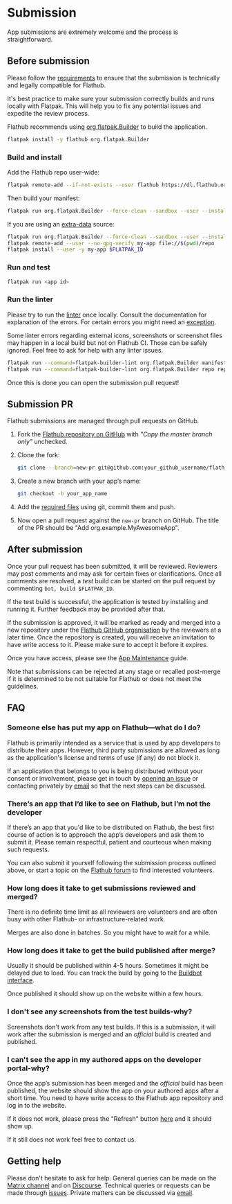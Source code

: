 # Submission

App submissions are extremely welcome and the process is straightforward.

## Before submission

Please follow the [requirements](/docs/for-app-authors/requirements) to
ensure that the submission is technically and legally compatible for
Flathub.

It's best practice to make sure your submission correctly builds and runs
locally with Flatpak. This will help you to fix any potential issues and
expedite the review process.

Flathub recommends using [org.flatpak.Builder](https://github.com/flathub/org.flatpak.Builder)
to build the application.

```bash
flatpak install -y flathub org.flatpak.Builder
```

### Build and install

Add the Flathub repo user-wide:

   ```bash
   flatpak remote-add --if-not-exists --user flathub https://dl.flathub.org/repo/flathub.flatpakrepo
   ```

Then build your manifest:

   ```bash
   flatpak run org.flatpak.Builder --force-clean --sandbox --user --install --install-deps-from=flathub --ccache --mirror-screenshots-url=https://dl.flathub.org/media/ --repo=repo builddir <manifest>
   ```

   If you are using an [extra-data](https://docs.flatpak.org/en/latest/module-sources.html#extra-data) source:

   ```bash
   flatpak run org.flatpak.Builder --force-clean --sandbox --user --install-deps-from=flathub --ccache --mirror-screenshots-url=https://dl.flathub.org/media/ --repo=repo builddir <manifest>
   flatpak remote-add --user --no-gpg-verify my-app file://$(pwd)/repo
   flatpak install --user -y my-app $FLATPAK_ID
   ```

### Run and test

   ```bash
   flatpak run <app id>
   ```

### Run the linter

   Please try to run the [linter](/docs/for-app-authors/linter) once
   locally. Consult the documentation for explanation of the errors. For
   certain errors you might need an [exception](/docs/for-app-authors/linter#exceptions).

   Some linter errors regarding external icons, screenshots or screenshot
   files may happen in a local build but not on Flathub CI. Those can be
   safely ignored. Feel free to ask for help with any linter issues.

   ```bash
   flatpak run --command=flatpak-builder-lint org.flatpak.Builder manifest <manifest>
   flatpak run --command=flatpak-builder-lint org.flatpak.Builder repo repo
   ```

Once this is done you can open the submission pull request!

## Submission PR

Flathub submissions are managed through pull requests on GitHub.

1. Fork the [Flathub repository on GitHub](https://github.com/flathub/flathub/fork) with _"Copy the master branch only"_ unchecked.
2. Clone the fork:
   ```bash
   git clone --branch=new-pr git@github.com:your_github_username/flathub.git && cd flathub
   ```
3. Create a new branch with your app’s name:
   ```bash
   git checkout -b your_app_name
   ```
4. Add the [required files](/docs/for-app-authors/requirements#required-files)
   using git, commit them and push.

5. Now open a pull request against the `new-pr` branch on GitHub.
   The title of the PR should be "Add org.example.MyAwesomeApp".

## After submission

Once your pull request has been submitted, it will be reviewed. Reviewers
may post comments and may ask for certain fixes or clarifications. Once
all comments are resolved, a _test_ build can be started on the pull
request by commenting `bot, build $FLATPAK_ID`.

If the test build is successful, the application is tested by installing
and running it. Further feedback may be provided after that.

If the submission is approved, it will be marked as ready and
merged into a new repository under the [Flathub GitHub organisation](https://github.com/flathub/)
by the reviewers at a later time. Once the repository is created, you
will receive an invitation to have write access to it. Please make sure
to accept it before it expires.

Once you have access, please see the [App Maintenance](/docs/for-app-authors/maintenance)
guide.

Note that submissions can be rejected at any stage or recalled post-merge
if it is determined to be not suitable for Flathub or does not meet the
guidelines.

## FAQ

### Someone else has put my app on Flathub—what do I do?

Flathub is primarily intended as a service that is used by app developers
to distribute their apps. However, third party submissions are allowed
as long as the application's license and terms of use (if any) do not block it.

If an application that belongs to you is being distributed without your
consent or involvement, please get in touch by [opening an issue](https://github.com/flathub/flathub/issues/new)
or contacting privately by [email](mailto:admins@flathub.org) so that
the next steps can be discussed.

### There’s an app that I’d like to see on Flathub, but I’m not the developer

If there’s an app that you'd like to be distributed on Flathub, the
best first course of action is to approach the app’s developers and ask
them to submit it. Please remain respectful, patient and courteous when
making such requests.

You can also submit it yourself following the submission process
outlined above, or start a topic on the
[Flathub forum](https://discourse.flathub.org/c/requests/5) to find
interested volunteers.

### How long does it take to get submissions reviewed and merged?

There is no definite time limit as all reviewers are volunteers and
are often busy with other Flathub- or infrastructure-related work.

Merges are also done in batches. So you might have to wait for a while.

### How long does it take to get the build published after merge?

Usually it should be published within 4-5 hours. Sometimes it might be
delayed due to load. You can track the build by going to the
[Buildbot interface](https://flathub.org/builds).

Once published it should show up on the website within a few hours.

### I don't see any screenshots from the test builds-why?

Screenshots don't work from any test builds. If this is a submission, it
will work after the submission is merged and an _official_ build is
created and published.

### I can't see the app in my authored apps on the developer portal-why?

Once the app’s submission has been merged and the _official_ build has been
published, the website should show the app on your authored apps after a short
time.  You need to have write access to the Flathub app repository and log in
to the website.

If it does not work, please press the "Refresh" button [here](https://flathub.org/developer-portal)
and it should show up.

If it still does not work feel free to contact us.

## Getting help

Please don't hesitate to ask for help. General queries can be made on the
[Matrix channel](https://matrix.to/#/#flathub:matrix.org) and on
[Discourse](https://discourse.flathub.org/). Technical queries or
requests can be made through
[issues](https://github.com/flathub/flathub/issues/new). Private matters
can be discussed via [email](mailto:admins@flathub.org).
